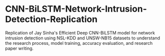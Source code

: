 # CNN-BiLSTM-Network-Intrusion-Detection-Replication
Replication of Jay Sinha's Efficient Deep CNN-BiLSTM model for network intrusion detection using NSL-KDD and UNSW-NB15 datasets to understand the research process, model training, accuracy evaluation, and research paper writing.
